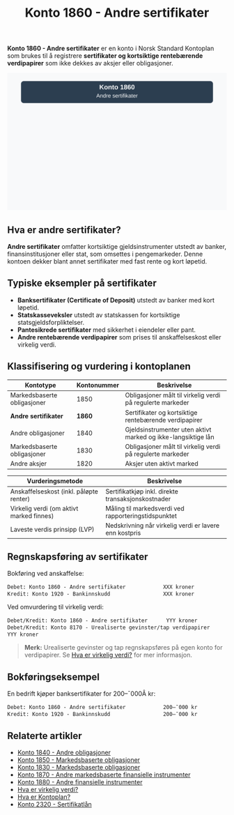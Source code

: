 ﻿---
title: "Konto 1860 - Andre sertifikater"
seoTitle: "Konto 1860 | Andre sertifikater | Kontoplan"
description: "Konto 1860 brukes til å registrere sertifikater og kortsiktige rentebærende verdipapirer. Les om typiske instrumenter, vurdering og bokføring."
summary: "Konto 1860 gjelder sertifikater. Kort om typer, vurdering og regnskapsføring."
---

**Konto 1860 - Andre sertifikater** er en konto i Norsk Standard Kontoplan som brukes til å registrere **sertifikater og kortsiktige rentebærende verdipapirer** som ikke dekkes av aksjer eller obligasjoner.

![Illustrasjon av konto 1860 Andre sertifikater](1860-andre-sertifikater-image.svg)

## Hva er andre sertifikater?

**Andre sertifikater** omfatter kortsiktige gjeldsinstrumenter utstedt av banker, finansinstitusjoner eller stat, som omsettes i pengemarkeder. Denne kontoen dekker blant annet sertifikater med fast rente og kort løpetid.

## Typiske eksempler på sertifikater

* **Banksertifikater (Certificate of Deposit)** utstedt av banker med kort løpetid.
* **Statskasseveksler** utstedt av statskassen for kortsiktige statsgjeldsforpliktelser.
* **Pantesikrede sertifikater** med sikkerhet i eiendeler eller pant.
* **Andre rentebærende verdipapirer** som prises til anskaffelseskost eller virkelig verdi.

## Klassifisering og vurdering i kontoplanen

| Kontotype                           | Kontonummer | Beskrivelse                                                    |
|-------------------------------------|-------------|----------------------------------------------------------------|
| Markedsbaserte obligasjoner         | 1850        | Obligasjoner målt til virkelig verdi på regulerte markeder     |
| **Andre sertifikater**              | **1860**    | Sertifikater og kortsiktige rentebærende verdipapirer          |
| Andre obligasjoner                  | 1840        | Gjeldsinstrumenter uten aktivt marked og ikke-langsiktige lån  |
| Markedsbaserte obligasjoner         | 1830        | Obligasjoner målt til virkelig verdi på regulerte markeder     |
| Andre aksjer                        | 1820        | Aksjer uten aktivt marked                                      |

| Vurderingsmetode                            | Beskrivelse                                           |
|---------------------------------------------|-------------------------------------------------------|
| Anskaffelseskost (inkl. påløpte renter)     | Sertifikatkjøp inkl. direkte transaksjonskostnader    |
| Virkelig verdi (om aktivt marked finnes)    | Måling til markedsverdi ved rapporteringstidspunktet |
| Laveste verdis prinsipp (LVP)               | Nedskrivning når virkelig verdi er lavere enn kostpris|

## Regnskapsføring av sertifikater

Bokføring ved anskaffelse:

```plaintext
Debet: Konto 1860 - Andre sertifikater            XXX kroner
Kredit: Konto 1920 - Bankinnskudd                 XXX kroner
```

Ved omvurdering til virkelig verdi:

```plaintext
Debet/Kredit: Konto 1860 - Andre sertifikater      YYY kroner
Debet/Kredit: Konto 8170 - Urealiserte gevinster/tap verdipapirer   YYY kroner
```

> **Merk:** Urealiserte gevinster og tap regnskapsføres på egen konto for verdipapirer. Se [Hva er virkelig verdi?](/blogs/regnskap/hva-er-virkelig-verdi "Hva er Virkelig Verdi? Verdsettelse og Regnskapsføring") for mer informasjon.

## Bokføringseksempel

En bedrift kjøper banksertifikater for 200–¯000Â kr:

```plaintext
Debet: Konto 1860 - Andre sertifikater            200–¯000 kr
Kredit: Konto 1920 - Bankinnskudd                 200–¯000 kr
```

## Relaterte artikler

* [Konto 1840 - Andre obligasjoner](/blogs/kontoplan/1840-andre-obligasjoner "Konto 1840 - Andre obligasjoner: Guide til andre obligasjoner i norsk kontoplan")
* [Konto 1850 - Markedsbaserte obligasjoner](/blogs/kontoplan/1850-markedsbaserte-obligasjoner "Konto 1850 - Markedsbaserte obligasjoner: Guide til markedsbaserte obligasjoner i norsk kontoplan")
* [Konto 1830 - Markedsbaserte obligasjoner](/blogs/kontoplan/1830-markedsbaserte-obligasjoner "Konto 1830 - Markedsbaserte obligasjoner: Guide til markedsbaserte obligasjoner i norsk kontoplan")
* [Konto 1870 - Andre markedsbaserte finansielle instrumenter](/blogs/kontoplan/1870-andre-markedsbaserte-finansielle-instrumenter "Konto 1870 - Andre markedsbaserte finansielle instrumenter: Guide til finansielle instrumenter i norsk kontoplan")
* [Konto 1880 - Andre finansielle instrumenter](/blogs/kontoplan/1880-andre-finansielle-instrumenter "Konto 1880 - Andre finansielle instrumenter: Guide til finansielle instrumenter i norsk kontoplan")
* [Hva er virkelig verdi?](/blogs/regnskap/hva-er-virkelig-verdi "Hva er Virkelig Verdi? Verdsettelse og Regnskapsføring")
* [Hva er Kontoplan?](/blogs/regnskap/hva-er-kontoplan "Hva er Kontoplan? Komplett Guide til Kontoplaner i Norsk Regnskap")
* [Konto 2320 - Sertifikatlån](/blogs/kontoplan/2320-sertifikatlan "Konto 2320 - Sertifikatlån i Norsk Standard Kontoplan")






